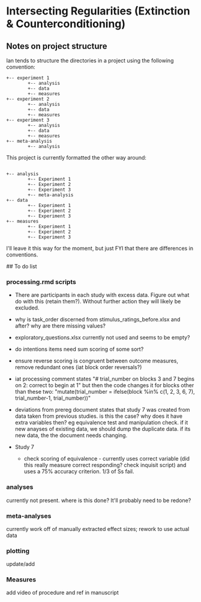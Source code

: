 # Intersecting Regularities (Extinction & Counterconditioning)




## Notes on project structure

Ian tends to structure the directories in a project using the following convention:

```
+-- experiment 1
		+-- analysis
		+-- data
		+-- measures
+-- experiment 2
		+-- analysis
		+-- data
		+-- measures
+-- experiment 3
		+-- analysis
		+-- data
		+-- measures
+-- meta-analysis
		+-- analysis
```

This project is currently formatted the other way around:

```

+-- analysis
		+-- Experiment 1
		+-- Experiment 2
		+-- Experiment 3
		+-- meta-analysis
+-- data
		+-- Experiment 1
		+-- Experiment 2
		+-- Experiment 3
+-- measures
		+-- Experiment 1
		+-- Experiment 2
		+-- Experiment 3
```

I'll leave it this way for the moment, but just FYI that there are differences in conventions.



## To do list

### processing.rmd scripts

- There are participants in each study with excess data. Figure out what do with this (retain them?). Without further action they will likely be excluded.

- why is task_order discerned from stimulus_ratings_before.xlsx and after? why are there missing values?
- exploratory_questions.xlsx currently not used and seems to be empty?
- do intentions items need sum scoring of some sort?
- ensure reverse scoring is congruent between outcome measures, remove redundant ones (iat block order reversals?)
- iat processing comment states "# trial_number on blocks 3 and 7 begins on 2: correct to begin at 1" but then the code changes it for blocks other than these two: "mutate(trial_number = ifelse(block %in% c(1, 2, 3, 6, 7), trial_number-1, trial_number))"
- deviations from prereg document states that study 7 was created from data taken from previous studies. is this the case? why does it have extra variables then? eg equivalence test and manipulation check. if it new anayses of existing data, we should dump the duplicate data. if its new data, the the document needs changing.
- Study 7 
  - check scoring of equivalence - currently uses correct variable (did this really measure correct responding? check inquisit script) and uses a 75% accuracy criterion. 1/3 of Ss fail. 



### analyses

currently not present. where is this done? It'll probably need to be redone?



### meta-analyses

currently work off of manually extracted effect sizes; rework to use actual data



### plotting

update/add



### Measures

add video of procedure and ref in manuscript


